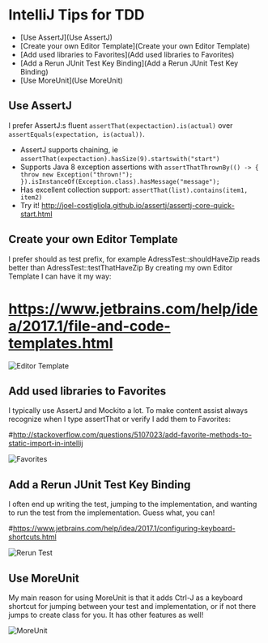 # IntelliJ Tips for TDD

* [Use AssertJ](Use AssertJ)
* [Create your own Editor Template](Create your own Editor Template)
* [Add used libraries to Favorites](Add used libraries to Favorites)
* [Add a Rerun JUnit Test Key Binding](Add a Rerun JUnit Test Key Binding)
* [Use MoreUnit](Use MoreUnit)

## Use AssertJ
I prefer AssertJ:s fluent ``assertThat(expectaction).is(actual)`` over ``assertEquals(expectation, is(actual))``.
* AssertJ supports chaining, ie ``assertThat(expectaction).hasSize(9).startswith("start")``
* Supports Java 8 exception assertions with ``assertThatThrownBy(() -> { throw new Exception("thrown!"); }).isInstanceOf(Exception.class).hasMessage("message");``
* Has excellent collection support: ``assertThat(list).contains(item1, item2)``
* Try it! <http://joel-costigliola.github.io/assertj/assertj-core-quick-start.html>

## Create your own Editor Template
I prefer should as test prefix, for example AdressTest::shouldHaveZip reads better than AdressTest::testThatHaveZip
By creating my own Editor Template I can have it my way:

# https://www.jetbrains.com/help/idea/2017.1/file-and-code-templates.html

![Editor Template](images/editor_template.png)  

## Add used libraries to Favorites
I typically use AssertJ and Mockito a lot. To make content assist always recognize when I type assertThat or verify I add them to Favorites:

#http://stackoverflow.com/questions/5107023/add-favorite-methods-to-static-import-in-intellij

![Favorites](images/favorites.png)  

## Add a Rerun JUnit Test Key Binding
I often end up writing the test, jumping to the implementation, and wanting to run the test from the implementation. Guess what, you can!

#https://www.jetbrains.com/help/idea/2017.1/configuring-keyboard-shortcuts.html

![Rerun Test](images/rerun_test.png)

## Use MoreUnit
My main reason for using MoreUnit is that it adds Ctrl-J as a keyboard shortcut for jumping between your test and implementation, or if not there jumps to create class for you. It has other features as well!

![MoreUnit](images/moreunit.png)

